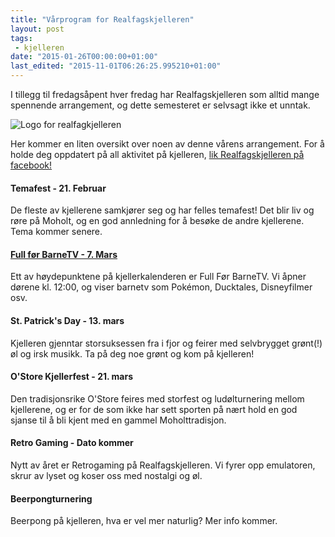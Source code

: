 ```yaml
---
title: "Vårprogram for Realfagskjelleren"
layout: post
tags: 
 - kjelleren
date: "2015-01-26T00:00:00+01:00"
last_edited: "2015-11-01T06:26:25.995210+01:00"
---
```

I tillegg til fredagsåpent hver fredag har Realfagskjelleren som alltid mange spennende arrangement, og dette semesteret er selvsagt ikke et unntak.

![Logo for realfagkjelleren](https://online.ntnu.no/media/images/responsive/22f81521-bd66-4644-a65e-e70125e59b64.png)

Her kommer en liten oversikt over noen av denne vårens arrangement. For å holde deg oppdatert på all aktivitet på kjelleren, [lik Realfagskjelleren på facebook!](https://www.facebook.com/Realfagskjelleren)

#### Temafest - 21. Februar

De fleste av kjellerene samkjører seg og har felles temafest! Det blir liv og røre på Moholt, og en god annledning for å besøke de andre kjellerene. Tema kommer senere.

#### [Full før BarneTV - 7. Mars](https://www.facebook.com/events/1522504704705352/)

Ett av høydepunktene på kjellerkalenderen er Full Før BarneTV. Vi åpner dørene kl. 12:00, og viser barnetv som Pokémon, Ducktales, Disneyfilmer osv.

#### St. Patrick's Day - 13. mars

Kjelleren gjenntar storsuksessen fra i fjor og feirer med selvbrygget grønt(!) øl og irsk musikk. Ta på deg noe grønt og kom på kjelleren!

#### O'Store Kjellerfest - 21. mars

Den tradisjonsrike O'Store feires med storfest og ludølturnering mellom kjellerene, og er for de som ikke har sett sporten på nært hold en god sjanse til å bli kjent med en gammel Moholttradisjon.

#### Retro Gaming - Dato kommer

Nytt av året er Retrogaming på Realfagskjelleren. Vi fyrer opp emulatoren, skrur av lyset og koser oss med nostalgi og øl.

#### Beerpongturnering

Beerpong på kjelleren, hva er vel mer naturlig? Mer info kommer.
